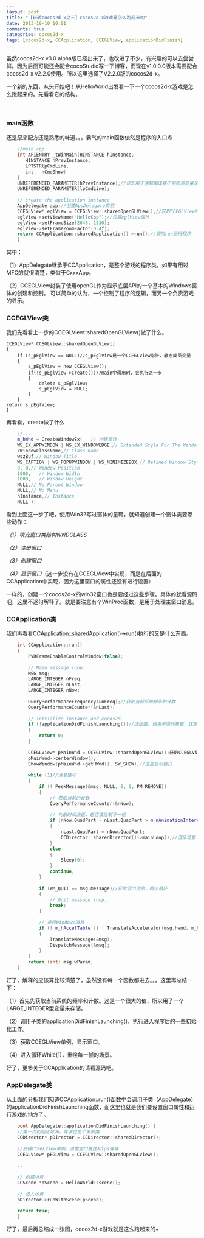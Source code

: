 ```yaml
---
layout: post
title: "【玩转cocos2d-x之三】cocos2d-x游戏是怎么跑起来的"
date: 2013-10-10 10:01
comments: true
categories: cocos2d-x
tags: [cocos2d-x, CCApplication, CCEGLView, applicationDidFinish]
---
```


虽然cocos2d-x v3.0 alpha版已经出来了，也改进了不少，有兴趣的可以去尝尝鲜。因为后面可能还会配合cocoStudio写一下博客，而现在v1.0.0.0版本需要配合cocos2d-x v2.2.0使用。所以这里选择了V2.2.0版的cocos2d-x。

一个新的东西，从头开始吧！从HelloWorld出发看一下一个cocos2d-x游戏是怎么跑起来的。先看看它的结构。

<!-- more -->

<div align="center"><img src="http://img.blog.csdn.net/20131003153415937?watermark/2/text/aHR0cDovL2Jsb2cuY3Nkbi5uZXQvamFja3lzdHVkaW8=/font/5a6L5L2T/fontsize/400/fill/I0JBQkFCMA==/dissolve/70/gravity/SouthEast" alt="" border="0" title="结构" /><br></br></div>

### main函数

还是原来配方还是熟悉的味道。。。霸气的main函数依然是程序的入口点：

``` cpp
    //main.cpp  
    int APIENTRY _tWinMain(HINSTANCE hInstance,  
       HINSTANCE hPrevInstance,  
       LPTSTRlpCmdLine,  
       int   nCmdShow)  
    {  
    UNREFERENCED_PARAMETER(hPrevInstance);//该宏用于通知编译器不用检测变量是否使用，如果你喜欢用LV4级的警告。  
    UNREFERENCED_PARAMETER(lpCmdLine);  
      
    // create the application instance  
    AppDelegate app;//创建AppDelegate实例  
    CCEGLView* eglView = CCEGLView::sharedOpenGLView();//获取CCEGLView的单一实例，因为还未创建，所以这里会进行创建  
    eglView->setViewName("HelloCpp");//设置eglView属性  
    eglView->setFrameSize(2048, 1536);  
    eglView->setFrameZoomFactor(0.4f);  
    return CCApplication::sharedApplication()->run();//调用run运行程序  
    } 
```

其中：

（1）AppDelegate继承于CCApplication，是整个游戏的程序类，如果有用过MFC的就很清楚，类似于CxxxApp。

（2）CCEGLView封装了使用openGL作为显示底层API的一个基本的Windows窗体的创建和控制。
可以简单的认为，一个控制了程序的逻辑，而另一个负责游戏的显示。


### CCEGLView类

我们先看看上一步的CCEGLView::sharedOpenGLView()做了什么。

    CCEGLView* CCEGLView::sharedOpenGLView()  
    {
		if (s_pEglView == NULL)//s_pEglView是一个CCEGLView指针，静态成员变量  
    	{  
    		s_pEglView = new CCEGLView();  
    		if(!s_pEglView->Create())//main中调用时，会执行这一步  
   			{
    			delete s_pEglView;  
    			s_pEglView = NULL;  
    		}
    	}
    return s_pEglView;  
    }  


再看看，create做了什么

``` cpp
    //...  
    m_hWnd = CreateWindowEx(   // 创建窗体  
    WS_EX_APPWINDOW | WS_EX_WINDOWEDGE,// Extended Style For The Window  
    kWindowClassName,// Class Name  
    wszBuf,// Window Title  
    WS_CAPTION | WS_POPUPWINDOW | WS_MINIMIZEBOX,// Defined Window Style  
    0, 0,// Window Position  
    1000,   // Window Width  
    1000,   // Window Height  
    NULL,// No Parent Window  
    NULL,// No Menu  
    hInstance,// Instance  
    NULL );  
```

看到上面这一步了吧，使用Win32写过窗体的童鞋，就知道创建一个窗体需要哪些动作：

*（1）填充窗口类结构WNDCLASS*

*（2）注册窗口*

*（3）创建窗口*

*（4）显示窗口*（这一步没有在CCEGLView中实现，而是在后面的CCApplication中实现，因为这里窗口的属性还没有进行设置）

一样的，创建一个cocos2d-x的win32窗口也是要经过这些步骤。具体的就看源码吧，这里不逐句解释了。就是要注意有个WinProc函数，是用于处理主窗口消息。

### CCApplication类
我们再看看CCApplication::sharedApplication()->run()执行的又是什么东西。

``` cpp
    int CCApplication::run()  
    {  
    	PVRFrameEnableControlWindow(false);  
      
    	// Main message loop:  
    	MSG msg;  
    	LARGE_INTEGER nFreq;  
    	LARGE_INTEGER nLast;  
    	LARGE_INTEGER nNow;  
      
    	QueryPerformanceFrequency(&nFreq);//获取当前系统频率和计数  
    	QueryPerformanceCounter(&nLast);  
      
    	// Initialize instance and cocos2d.  
    	if (!applicationDidFinishLaunching())//虚函数，调用子类的重载，这里也会设置一些显示窗口的属性  
    	{  
    		return 0;  
    	}  
      
    	CCEGLView* pMainWnd = CCEGLView::sharedOpenGLView();获取CCEGLView的单一实例  
    	pMainWnd->centerWindow();  
    	ShowWindow(pMainWnd->getHWnd(), SW_SHOW);//这里显示窗口  
      
    	while (1)//消息循环  
    	{  
    		if (! PeekMessage(&msg, NULL, 0, 0, PM_REMOVE))  
    		{  
    			// 获取当前的计数  
   				QueryPerformanceCounter(&nNow);  
      
    			// 判断时间流逝，是否该绘制下一帧  
    			if (nNow.QuadPart - nLast.QuadPart > m_nAnimationInterval.QuadPart)  
    			{  
    				nLast.QuadPart = nNow.QuadPart;  
    				CCDirector::sharedDirector()->mainLoop();//渲染场景（清除显示设备，重绘场景）  
    			}  
    			else  
    			{  
    				Sleep(0);  
    			}  
   				continue;  
    		}  
      
    		if (WM_QUIT == msg.message)//获取退出消息，跳出循环  
    		{  
    			// Quit message loop.  
    			break;  
    		}  
      
    		// 处理Windows消息  
    		if (! m_hAccelTable || ! TranslateAccelerator(msg.hwnd, m_hAccelTable, &msg))  
    		{  
    			TranslateMessage(&msg);  
    			DispatchMessage(&msg);  
    		}  
    	}
    	return (int) msg.wParam;  
    }
```

好了，解释的应该算比较清楚了，虽然没有每一个函数都进去。。。这里再总结一下：

（1）首先先获取当前系统的频率和计数。这是一个很大的值，所以用了一个LARGE_INTEGER型变量来存储。

（2）调用子类的applicationDidFinishLaunching()，执行进入程序后的一些初始化工作。

（3）获取CCEGLView单例，显示窗口。

（4）进入循环While(1)，重绘每一帧的场景。

好了，更多关于CCApplication的请看源码吧。

### AppDelegate类
从上面的分析我们知道CCApplication::run()函数中会调用子类（AppDelegate）的applicationDidFinishLaunching函数，而这里也就是我们要设置窗口属性和运行游戏的地方了。

``` cpp
    bool AppDelegate::applicationDidFinishLaunching() {  
    //第一次初始化导演，导演也是个单例类  
    CCDirector* pDirector = CCDirector::sharedDirector();  
      
    //获得CCEGLView单例，设置窗口属性和fps等等  
    CCEGLView* pEGLView = CCEGLView::sharedOpenGLView();  
      
    ...  
      
    // 创建场景  
    CCScene *pScene = HelloWorld::scene();  
      
    // 进入场景  
    pDirector->runWithScene(pScene);  
      
    return true;  
    }
```

好了，最后再总结成一张图，cocos2d-x游戏就是这么跑起来的~

<div align="center"><img src="http://img.blog.csdn.net/20131003172159765?watermark/2/text/aHR0cDovL2Jsb2cuY3Nkbi5uZXQvamFja3lzdHVkaW8=/font/5a6L5L2T/fontsize/400/fill/I0JBQkFCMA==/dissolve/70/gravity/SouthEast" alt="" border="0" title="结构" /><br></br></div>